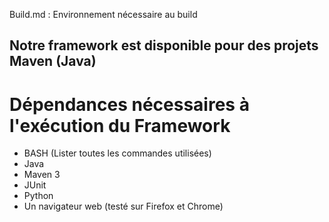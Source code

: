 Build.md : Environnement nécessaire au build

##  Notre framework est disponible pour des projets Maven (Java)

# Dépendances nécessaires à l'exécution du Framework
* BASH (Lister toutes les commandes utilisées)
* Java
* Maven 3 
* JUnit
* Python
* Un navigateur web (testé sur Firefox et Chrome)

